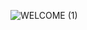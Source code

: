 ![WELCOME (1)](https://user-images.githubusercontent.com/63253596/107134938-1deace80-68bc-11eb-9e69-4de617d7beb0.png)
